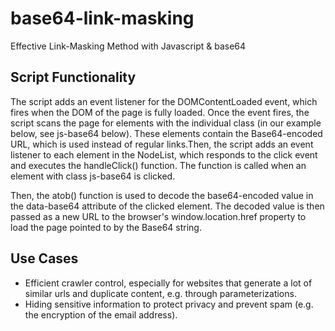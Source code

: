 # base64-link-masking
Effective Link-Masking Method with Javascript &amp; base64

<h2>Script Functionality</h2>

<p>The script adds an event listener for the DOMContentLoaded event, which fires when the DOM of the page is fully loaded. Once the event fires, the script scans the page for elements with the individual class (in our example below, see js-base64 below). These elements contain the Base64-encoded URL, which is used instead of regular links.Then, the script adds an event listener to each element in the NodeList, which responds to the click event and executes the handleClick() function. The function is called when an element with class js-base64 is clicked.</p>

<p>Then, the atob() function is used to decode the base64-encoded value in the data-base64 attribute of the clicked element. The decoded value is then passed as a new URL to the browser's window.location.href property to load the page pointed to by the Base64 string.</p>

<h2>Use Cases</h2>
	<ul>
		<li>Efficient crawler control, especially for websites that generate a lot of similar urls and duplicate content, e.g. through parameterizations.</li>
		<li>Hiding sensitive information to protect privacy and prevent spam (e.g. the encryption of the email address).</li>
	</ul>
